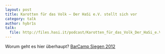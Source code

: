 ```yaml
---
layout: post
title: Karotten für das Volk – Der HaSi e.V. stellt sich vor
category: talk
author: hybr1s
talk:
  file: http://files.hasi.it/podcast/Karotten_für_das_Volk_Der_HaSi_e.V._stellt_sich_vor.mp3
---
```

Worum geht es hier überhaupt?
[BarCamp Siegen 2012](http://barcamp-siegen.de/)